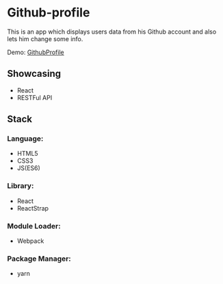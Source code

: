 # Github-profile

This is an app which displays users data from his Github account and also lets him change some info. 

Demo: [GithubProfile](https://dalideli.github.io/github-profile)

## Showcasing
- React
- RESTFul API

## Stack

### Language: 
- HTML5
- CSS3
- JS(ES6) 

### Library: 
- React 
- ReactStrap 

### Module Loader: 
- Webpack 

### Package Manager: 
- yarn